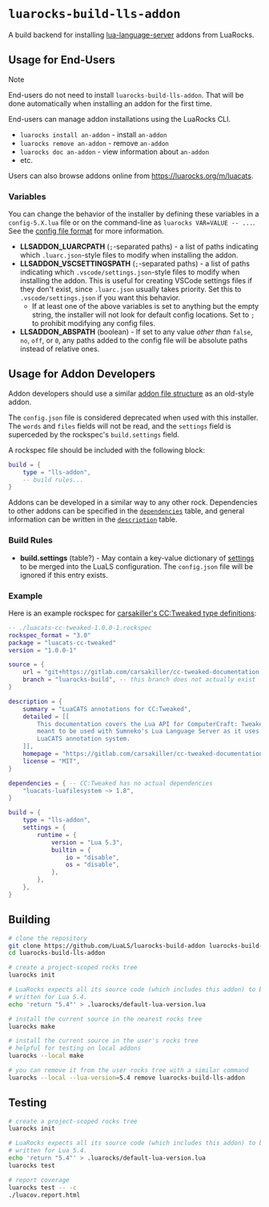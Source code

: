 # `luarocks-build-lls-addon`

A build backend for installing [lua-language-server](https://github.com/LuaLS/lua-language-server) addons from LuaRocks.

## Usage for End-Users

> [!NOTE]
> End-users do not need to install `luarocks-build-lls-addon`. That will be done automatically when installing an addon for the first time.

End-users can manage addon installations using the LuaRocks CLI.

-   `luarocks install an-addon` - install `an-addon`
-   `luarocks remove an-addon` - remove `an-addon`
-   `luarocks doc an-addon` - view information about `an-addon`
-   etc.

Users can also browse addons online from https://luarocks.org/m/luacats.

### Variables

You can change the behavior of the installer by defining these variables in a `config-5.X.lua` file or on the command-line as `luarocks VAR=VALUE -- ...`. See the [config file format](https://github.com/luarocks/luarocks/blob/main/docs/config_file_format.md#variables) for more information.

-   **LLSADDON_LUARCPATH** (`;`-separated paths) - a list of paths indicating which `.luarc.json`-style files to modify when installing the addon.
-   **LLSADDON_VSCSETTINGSPATH** (`;`-separated paths) - a list of paths indicating which `.vscode/settings.json`-style files to modify when installing the addon. This is useful for creating VSCode settings files if they don't exist, since `.luarc.json` usually takes priority. Set this to `.vscode/settings.json` if you want this behavior.
    -   If at least one of the above variables is set to anything but the empty string, the installer will not look for default config locations. Set to `;` to prohibit modifying any config files.
-   **LLSADDON_ABSPATH** (boolean) - If set to any value _other than_ `false`, `no`, `off`, or `0`, any paths added to the config file will be absolute paths instead of relative ones.

## Usage for Addon Developers

Addon developers should use a similar [addon file structure](https://luals.github.io/wiki/addons/#addon-anatomy) as an old-style addon.

The `config.json` file is considered deprecated when used with this installer. The `words` and `files` fields will not be read, and the `settings` field is superceded by the rockspec's `build.settings` field.

A rockspec file should be included with the following block:

```lua
build = {
    type = "lls-addon",
    -- build rules...
}
```

Addons can be developed in a similar way to any other rock. Dependencies to other addons can be specified in the [`dependencies`](https://github.com/luarocks/luarocks/blob/main/docs/rockspec_format.md#dependency-information) table, and general information can be written in the [`description`](https://github.com/luarocks/luarocks/blob/main/docs/rockspec_format.md#package-metadata) table.

### Build Rules

-   **build.settings** (table?) - May contain a key-value dictionary of [settings](https://luals.github.io/wiki/settings/) to be merged into the LuaLS configuration. The `config.json` file will be ignored if this entry exists.

### Example

Here is an example rockspec for [carsakiller's CC:Tweaked type definitions](https://gitlab.com/carsakiller/cc-tweaked-documentation):

```lua
-- ./luacats-cc-tweaked-1.0.0-1.rockspec
rockspec_format = "3.0"
package = "luacats-cc-tweaked"
version = "1.0.0-1"

source = {
    url = "git+https://gitlab.com/carsakiller/cc-tweaked-documentation.git",
    branch = "luarocks-build", -- this branch does not actually exist
}

description = {
    summary = "LuaCATS annotations for CC:Tweaked",
    detailed = [[
        This documentation covers the Lua API for ComputerCraft: Tweaked and is
        meant to be used with Sumneko's Lua Language Server as it uses its
        LuaCATS annotation system.
    ]],
    homepage = "https://gitlab.com/carsakiller/cc-tweaked-documentation",
    license = "MIT",
}

dependencies = { -- CC:Tweaked has no actual dependencies
    "luacats-luafilesystem ~> 1.8",
}

build = {
    type = "lls-addon",
    settings = {
        runtime = {
            version = "Lua 5.3",
            builtin = {
                io = "disable",
                os = "disable",
            },
        },
    },
}
```

## Building

```sh
# clone the repository
git clone https://github.com/LuaLS/luarocks-build-addon luarocks-build-lls-addon
cd luarocks-build-lls-addon

# create a project-scoped rocks tree
luarocks init

# LuaRocks expects all its source code (which includes this addon) to be
# written for Lua 5.4.
echo 'return "5.4"' > .luarocks/default-lua-version.lua

# install the current source in the nearest rocks tree
luarocks make

# install the current source in the user's rocks tree
# helpful for testing on local addons
luarocks --local make

# you can remove it from the user rocks tree with a similar command
luarocks --local --lua-version=5.4 remove luarocks-build-lls-addon
```

## Testing

```sh
# create a project-scoped rocks tree
luarocks init

# LuaRocks expects all its source code (which includes this addon) to be
# written for Lua 5.4.
echo 'return "5.4"' > .luarocks/default-lua-version.lua
luarocks test

# report coverage
luarocks test -- -c
./luacov.report.html
```

